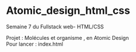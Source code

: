 # Atomic_design_html_css
Semaine 7 du Fullstack web- HTML/CSS

Projet : Molécules et organisme , en Atomic Design <br>
Pour lancer : index.html
